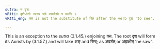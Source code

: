 ```yaml
---
sutra: न दृशः
vRtti: दृशेर्धातोः परस्य च्लेः क्सादेशो न भवति ॥
vRtti_eng: क्स is not the substitute of च्लि after the verb दृश् 'to see'.

---
```

This is an exception to the _sutra_ (3.1.45.) enjoining क्स. The root दृश् will form its Aorists by (3.1.57.) and will take अङ् and सिच्; as अदर्शत् or अद्राक्षीत् 'he saw'.